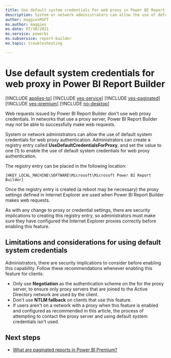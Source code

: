 ```yaml
---
title: Use default system credentials for web proxy in Power BI Report Builder
description: System or network administrators can allow the use of default system credentials for web proxy authentication.
author: maggiesMSFT
ms.author: maggies
ms.date: 07/30/2021
ms.service: powerbi
ms.subservice: report-builder
ms.topic: troubleshooting

---
```

# Use default system credentials for web proxy in Power BI Report Builder

[!INCLUDE [applies-to](../includes/applies-to.md)] [!INCLUDE [yes-service](../includes/yes-service.md)] [!INCLUDE [yes-paginated](../includes/yes-paginated.md)] [!INCLUDE [yes-premium](../includes/yes-premium.md)] [!INCLUDE [no-desktop](../includes/no-desktop.md)] 

Web requests issued by Power BI Report Builder don't use web proxy credentials. In networks that use a proxy server, Power BI Report Builder may not be able to successfully make web requests.

System or network administrators can allow the use of default system credentials for web proxy authentication. Administrators can create a registry entry called **UseDefaultCredentialsForProxy**, and set the value to one (1) to enable the use of default system credentials for web proxy authentication.

The registry entry can be placed in the following location:

`[HKEY_LOCAL_MACHINE\SOFTWARE\Microsoft\Microsoft Power BI Report Builder]`

Once the registry entry is created (a reboot may be necessary) the proxy settings defined in Internet Explorer are used when Power BI Report Builder makes web requests.

As with any change to proxy or credential settings, there are security implications to creating this registry entry, so administrators must make sure they have configured the Internet Explorer proxies correctly before enabling this feature.

## Limitations and considerations for using default system credentials

Administrators, there are security implications to consider before enabling this capability. Follow these recommendations whenever enabling this feature for clients:

- Only use **Negotiation** as the authentication scheme on the for the proxy server, to ensure only proxy servers that are joined to the Active Directory network are used by the client. 
- Don't use **NTLM fallback** on clients that use this feature.
- If users aren't on a network with a proxy when this feature is enabled and configured as recommended in this article, the process of attempting to contact the proxy server and using default system credentials isn't used.

## Next steps

- [What are paginated reports in Power BI Premium?](paginated-reports-report-builder-power-bi.md)


